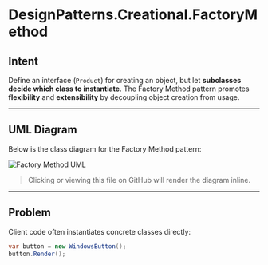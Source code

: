 # DesignPatterns.Creational.FactoryMethod

## Intent
Define an interface (`Product`) for creating an object, but let **subclasses decide which class to instantiate**. The Factory Method pattern promotes **flexibility** and **extensibility** by decoupling object creation from usage.

---

## UML Diagram

Below is the class diagram for the Factory Method pattern:

![Factory Method UML](https://uml.planttext.com/plantuml/svg/fLHBRi8m4Dr7oXr6R0ggo04GgY0WkggAUeF16OBLn1FPatvKUg8UeJjErZW9296gj6NfyNjltfknF762Liey2mFHaX4iK0dRLxWZsN02_LjU3608imoTWxd6r68U1c5Ge7h4bA0t9wTJiqGHiiP5CqiecWrcKIlLAFNWBGm0jAbWQrG4Iyj9gQGf0rnpGRPczWSZU6AT-FgxRmMWwkupDigIKCkSWiwBZ78ouYvNY_-hXYidjagwb_NvsHwew-CXU7ghtLuxpkd-rrvRyIdGYv19_jRj9yNu4iKhUA2i3k0skd2-j5U9efl3C4Um-r2-JcxtMODEKtbqPyddQF5tjBXBsziORwEeq-KS83uEDTuEXntpvm1nCol3Gc1rkX7WzPxGZFhaAK3foC79-1kaCF1AK1l0W-jdNI7AzbafBejCczGZiJerJfhLHnvIhRgs4WRr3YVLkVu3lW00)

> Clicking or viewing this file on GitHub will render the diagram inline.

---

## Problem
Client code often instantiates concrete classes directly:

```csharp
var button = new WindowsButton();
button.Render();
